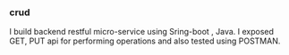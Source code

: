 ### crud

I build backend restful micro-service using Sring-boot , Java. I exposed GET, PUT api for performing operations
and also tested using POSTMAN.
